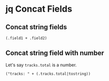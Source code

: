 # jq Concat Fields

Concat string fields
---

```
(.field1 + .field2)
```

Concat string field with number
---

Let's say `tracks.total` is a number.

```
("tracks: " + (.tracks.total|tostring))
```
